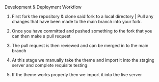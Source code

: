 Development & Deployment Workflow

1. First fork the repository & clone said fork to a local directory | Pull any changes that have been made to the main branch into your fork.
   
2. Once you have committed and pushed something to the fork that you can then make a pull request

3. The pull request is then reviewed and can be merged in to the main branch

4. At this stage we manually take the theme and import it into the staging server and complete requisite testing

5. If the theme works properly then we import it into the live server